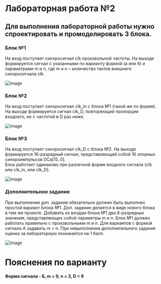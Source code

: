 # Лабораторная работа №2

## Для выполнения лабораторной работы нужно спроектировать и промоделировать 3 блока.
														
### Блок №1
На вход поступает синхросигнал clk произвольной частоты.
На выходе формируется сигнал с указанными по варианту формой (а или б) и параметрами m и n, где m и n – количество тактов внешнего синхросигнала clk.

![image](https://user-images.githubusercontent.com/70900496/197425541-a92ef6db-a09f-4953-9aaa-a825c54426a0.png)

														
### Блок №2
На вход поступает синхросигнал clk_in с блока №1 (такой же по форме).
На выходе формируется сигнал clk_D, повторяющий пропорции входного, но с частотой в D раз ниже.

![image](https://user-images.githubusercontent.com/70900496/197425604-291faa73-0c4b-4334-af20-0ffe9132b2e7.png)

														
### Блок №3
На вход поступает синхросигнал clk_D с блока №2.
На выходе формируется 16-разрядный сигнал, представляющий собой 16 опорных синхроимпульсов DCa[15..0].								
Блок работает одинаково при различной форме входного сигнала (clk или clk_in, или clk_D).

![image](https://user-images.githubusercontent.com/70900496/197425626-54324bee-0e57-42be-acb0-fe9173e147d4.png)

														
### Дополнительное задание
При выполнении доп. задания обязательно должен быть выполнен простой вариант Блока №1.
Доп. задание делается в виде нового блока в том же проекте.
Добавить ко входам блока №1 два 8-разрядных значения, представляющих собой параметры m и n.
Блок №1 должен работать правильно с произвольными m и n.
Для вариантов с формой сигнала А задавать m > n.
При невыполнении дополнительного задания оценка за лабораторную понижается на 1 балл.

![image](https://user-images.githubusercontent.com/70900496/197425658-fe6d2db6-4c85-4814-b307-a4a1d897c43c.png)

# Пояснения по варианту
#### Форма сигнала - Б, m = 9, n = 3, D = 9
